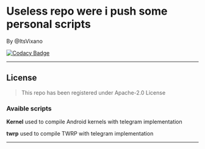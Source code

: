 # Useless repo were i push some personal scripts 

By @ItsVixano

[![Codacy Badge](https://app.codacy.com/project/badge/Grade/5204a7cc717f49de801d42fd89c15596)](https://www.codacy.com/manual/ItsVixano/personalscripts?utm_source=github.com&amp;utm_medium=referral&amp;utm_content=ItsVixano/personalscripts&amp;utm_campaign=Badge_Grade)

---------------------------

## License

> This repo has been registered under Apache-2.0 License

### Avaible scripts

**Kernel** used to compile Android kernels with telegram implementation

**twrp** used to compile TWRP with telegram implementation

---------------------------

